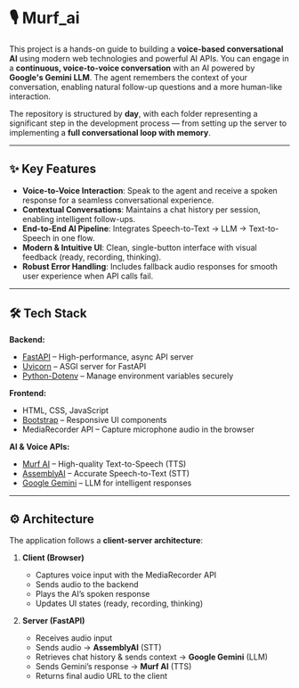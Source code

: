 # 🎙️ Murf_ai 

This project is a hands-on guide to building a **voice-based conversational AI** using modern web technologies and powerful AI APIs. You can engage in a **continuous, voice-to-voice conversation** with an AI powered by **Google's Gemini LLM**. The agent remembers the context of your conversation, enabling natural follow-up questions and a more human-like interaction.  

The repository is structured by **day**, with each folder representing a significant step in the development process — from setting up the server to implementing a **full conversational loop with memory**.  

---

## ✨ Key Features  
- **Voice-to-Voice Interaction**: Speak to the agent and receive a spoken response for a seamless conversational experience.  
- **Contextual Conversations**: Maintains a chat history per session, enabling intelligent follow-ups.  
- **End-to-End AI Pipeline**: Integrates Speech-to-Text → LLM → Text-to-Speech in one flow.  
- **Modern & Intuitive UI**: Clean, single-button interface with visual feedback (ready, recording, thinking).  
- **Robust Error Handling**: Includes fallback audio responses for smooth user experience when API calls fail.  

---

## 🛠️ Tech Stack  

**Backend:**  
- [FastAPI](https://fastapi.tiangolo.com/) – High-performance, async API server  
- [Uvicorn](https://www.uvicorn.org/) – ASGI server for FastAPI  
- [Python-Dotenv](https://pypi.org/project/python-dotenv/) – Manage environment variables securely  

**Frontend:**  
- HTML, CSS, JavaScript  
- [Bootstrap](https://getbootstrap.com/) – Responsive UI components  
- MediaRecorder API – Capture microphone audio in the browser  

**AI & Voice APIs:**  
- [Murf AI](https://murf.ai/) – High-quality Text-to-Speech (TTS)  
- [AssemblyAI](https://www.assemblyai.com/) – Accurate Speech-to-Text (STT)  
- [Google Gemini](https://deepmind.google/technologies/gemini/) – LLM for intelligent responses  

---

## ⚙️ Architecture  

The application follows a **client-server architecture**:  

1. **Client (Browser)**  
   - Captures voice input with the MediaRecorder API  
   - Sends audio to the backend  
   - Plays the AI’s spoken response  
   - Updates UI states (ready, recording, thinking)  

2. **Server (FastAPI)**  
   - Receives audio input  
   - Sends audio → **AssemblyAI** (STT)  
   - Retrieves chat history & sends context → **Google Gemini** (LLM)  
   - Sends Gemini’s response → **Murf AI** (TTS)  
   - Returns final audio URL to the client  



